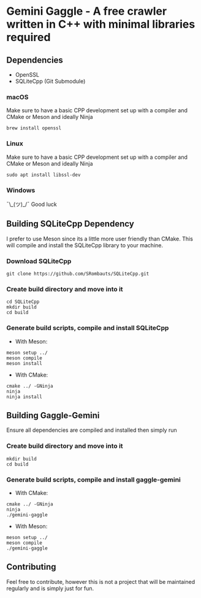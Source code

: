 # Gemini Gaggle - A free crawler written in C++ with minimal libraries required

## Dependencies
- OpenSSL
- SQLiteCpp (Git Submodule)

### macOS
Make sure to have a basic CPP development set up with a compiler and CMake or Meson and ideally Ninja
```
brew install openssl
```

### Linux
Make sure to have a basic CPP development set up with a compiler and CMake or Meson and ideally Ninja
```
sudo apt install libssl-dev
```

### Windows
¯\\\_(ツ)\_/¯ Good luck

## Building SQLiteCpp Dependency
I prefer to use Meson since its a little more user friendly than CMake.
This will compile and install the SQLiteCpp library to your machine.

### Download SQLiteCpp
```
git clone https://github.com/SRombauts/SQLiteCpp.git
```

### Create build directory and move into it
```
cd SQLiteCpp
mkdir build
cd build
```

### Generate build scripts, compile and install SQLiteCpp
- With Meson:
```
meson setup ../
meson compile
meson install
```
- With CMake:
```
cmake ../ -GNinja
ninja
ninja install
```

## Building Gaggle-Gemini
Ensure all dependencies are compiled and installed then simply run

### Create build directory and move into it
```
mkdir build
cd build
```

### Generate build scripts, compile and install gaggle-gemini
- With CMake:
```
cmake ../ -GNinja
ninja
./gemini-gaggle
```
- With Meson:
```
meson setup ../
meson compile
./gemini-gaggle
```

## Contributing
Feel free to contribute, however this is not a project that will be maintained regularly and is simply just for fun.
